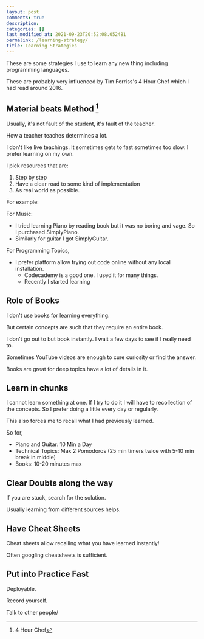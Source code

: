 ```yaml
---
layout: post
comments: true
description:
categories: []
last_modified_at: 2021-09-23T20:52:08.052481
permalink: /learning-strategy/
title: Learning Strategies
---
```


These are some strategies I use to learn any new thing including programming languages.

These are probably very influenced by Tim Ferriss's 4 Hour Chef which I had read around 2016.

## Material beats Method [^1]

Usually, it's not fault of the student, it's fault of the teacher.

How a teacher teaches determines a lot.

I don't like live teachings. It sometimes gets to fast sometimes too slow. I prefer learning on my own.

I pick resources that are:

1. Step by step
2. Have a clear road to some kind of implementation
3. As real world as possible.

For example:

For Music:

- I tried learning Piano by reading book but it was no boring and vage. So I purchased SimplyPiano.
- Similarly for guitar I got SimplyGuitar.

For Programming Topics,

- I prefer platform allow trying out code online without any local installation.
  - Codecademy is a good one. I used it for many things.
  - Recently I started learning

## Role of Books

I don't use books for learning everything.

But certain concepts are such that they require an entire book.

I don't go out to but book instantly. I wait a few days to see if I really need to.

Sometimes YouTube videos are enough to cure curiosity or find the answer.

Books are great for deep topics have a lot of details in it.

## Learn in chunks

I cannot learn something at one. If I try to do it I will have to recollection of the concepts. So I prefer doing a little every day or regularly.

This also forces me to recall what I had previously learned.

So for,

- Piano and Guitar: 10 Min a Day
- Technical Topics: Max 2 Pomodoros (25 min timers twice with 5-10 min break in middle)
- Books: 10-20 minutes max

## Clear Doubts along the way

If you are stuck, search for the solution.

Usually learning from different sources helps.

## Have Cheat Sheets

Cheat sheets allow recalling what you have learned instantly!

Often googling cheatsheets is sufficient.

## Put into Practice Fast

Deployable.

Record yourself.

Talk to other people/

[^1]: 4 Hour Chef
